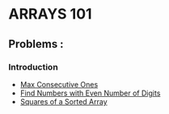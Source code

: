 # ARRAYS 101

## Problems :
### Introduction
-  [Max Consecutive Ones](/LeetCode_Problems/tree/main/max-consecutive-ones)
-  [Find Numbers with Even Number of Digits]()
-  [Squares of a Sorted Array]() 


